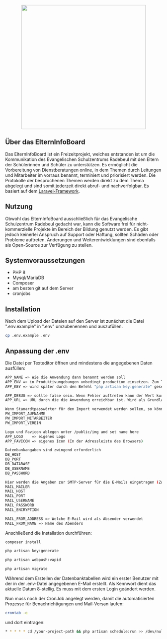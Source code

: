 <p align="center"><img src="https://mitarbeiter.esz-radebeul.de/img/logo.png" width="400"></p>

## Über das ElternInfoBoard

Das ElternInfoBoard ist ein Freizeitprojekt, welches entstanden ist um die Kommunikation des Evangelischen Schulzentrums Radebeul mit den Eltern der Schülerinnen und Schüler zu unterstützen. Es ermöglicht die Vorbereitung von Dienstberatungen online, in dem Themen durch Leitungen und Mitarbeiter im vorraus benannt, terminiert und priorisiert werden. Die Protokolle der besprochenen Themen werden direkt zu dem Thema abgelegt und sind somit jederzeit direkt abruf- und nachverfolgbar.
Es basiert auf dem [Laravel-Framework](https://laravel.com/).

## Nutzung

Obwohl das ElternInfoBoard ausschließlich für das Evangelische Schulzentrum Radebeul gedacht war, kann die Software frei für nicht-kommerzielle Projekte im Bereich der Bildung genutzt werden. Es gibt jedoch keinerlei Anspruch auf Support oder Haftung, sollten Schäden oder Probleme auftreten.
Änderungen und Weiterentwicklungen sind ebenfalls als Open-Source zur Verfügung zu stellen.

## Systemvoraussetzungen

* PHP 8
* Mysql/MariaDB
* Composer
* am besten git auf dem Server
* cronjobs

## Installation

Nach dem Upload der Dateien auf den Server ist zunächst die Datei ".env.example" in ".env" umzubenennen und auszufüllen. 


```bash
cp .env.example .env
```

## Anpassung der .env

Die Datei per Texteditor öffnen und mindestens die angegebenen Daten ausfüllen:

```bash
APP_NAME => Wie die Anwendung dann benannt werden soll 
APP_ENV => in Produktivumgebungen unbedingt production einsetzen. Zum Testen local nutzen
APP_KEY => wird später durch den Befehl "php artisan key:generate" gesetzt

APP_DEBUG => sollte false sein. Wenn Fehler auftreten kann der Wert kurzfristig auf true gesetzt werden, um ausführliche Fehlermeldungen zu erhalten. ACHTUNG: Sicherheitslücke!
APP_URL => URL durch die die Anwendung erreichbar ist. Wird als Grundlage zur Erstellung von Links benötigt

Wenn Stanardtpasswörter für den Import verwendet werden sollen, so können diese hier gesetzt werden
PW_IMPORT_AUFNAHME
PW_IMPORT_MITARBEITER
PW_IMPORT_VEREIN

Logo und Favicon ablegen unter /public/img and set name here
APP_LOGO    => eigenes Logo
APP_FAVICON => eigenes Icon (In der Adressleiste des Browsers)

Datenbankangaben sind zwingend erforderlich
DB_HOST
DB_PORT
DB_DATABASE
DB_USERNAME
DB_PASSWORD

Hier werden die Angaben zur SMTP-Server für die E-Mails eingetragen (Zwingend)
MAIL_MAILER
MAIL_HOST
MAIL_PORT
MAIL_USERNAME
MAIL_PASSWORD
MAIL_ENCRYPTION

MAIL_FROM_ADDRESS => Welche E-Mail wird als Absender verwendet
MAIL_FROM_NAME => Name des Abenders
```

Anschließend die Installation durchführen:

```bash
composer install
```
```bash
php artisan key:generate
```

```bash
php artisan webpush:vapid
```

```bash
php artisan migrate
```
Während dem Erstellen der Datenbanktabellen wird ein erster Benutzer mit der in der .env-Datei angegebenen E-Mail erstellt. Als Kennwort dient das aktuelle Datum 8-stellig. Es muss mit dem ersten Login geändert werden.

Nun muss noch der CronJob angelegt werden, damit die automatisierten Prozesse für Benachrichtigungen und Mail-Versan laufen:

```bash
crontab -e
```

und dort eintragen:
```bash
* * * * * cd /your-project-path && php artisan schedule:run >> /dev/null 2>&1
```
